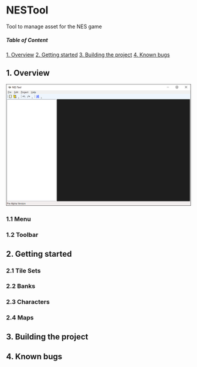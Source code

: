# NESTool
Tool to manage asset for the NES game

##### Table of Content
 [1. Overview](#Overview)  <a name="Overview"/>
 [2. Getting started](#Gettingstarted)  <a name="Gettingstarted"/>
 [3. Building the project](#Buildingtheproject)  <a name="Buildingtheproject"/>
 [4. Known bugs](#Knownbugs)  <a name="Knownbugs"/>

## 1. Overview

![](/Images/nestool.png)

### 1.1 Menu

### 1.2 Toolbar

## 2. Getting started

### 2.1 Tile Sets

### 2.2 Banks

### 2.3 Characters

### 2.4 Maps

## 3. Building the project

## 4. Known bugs
